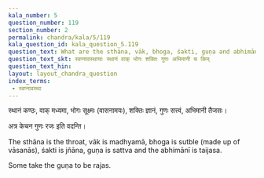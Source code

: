 ```yaml
---
kala_number: 5
question_number: 119
section_number: 2
permalink: chandra/kala/5/119
kala_question_id: kala_question_5.119
question_text: What are the sthāna, vāk, bhoga, śakti, guṇa and abhimānī for the svapna avasthā
question_text_skt: स्वप्नावस्थायाः स्थानं वाक् भोगः शक्तिः गुणः अभिमानी च किम्
question_text_hin: 
layout: layout_chandra_question
index_terms:
 - स्वप्नावस्था
---
```


<!-- skt-start -->
स्थानं कण्ठः, वाक् मध्यमा, भोगः सूक्ष्मः (वासनामयः), शक्तिः ज्ञानं, गुणः सत्त्वं, अभिमानी तैजसः। 

अत्र केचन गुणः रजः इति वदन्ति। 
<!-- skt-end -->

<!-- eng-start -->
The sthāna is the throat, vāk is madhyamā, bhoga is sutble (made up of vāsanās), śakti is jñāna, guṇa is sattva and the abhimānī is taijasa.

Some take the guṇa to be rajas.
<!-- eng-end -->
